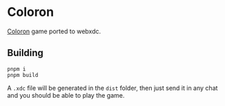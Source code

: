 # Coloron

[Coloron](https://github.com/greghub/coloron) game ported to webxdc.

## Building

```
pnpm i
pnpm build
```

A `.xdc` file will be generated in the `dist` folder, then just send it in any chat
and you should be able to play the game.
